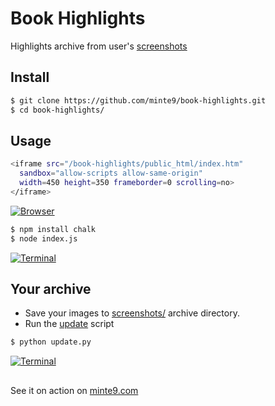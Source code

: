 # Book Highlights

Highlights archive from user's [screenshots](https://github.com/minte9/book-highlights/tree/main/files_archive/)

## Install

~~~sh
$ git clone https://github.com/minte9/book-highlights.git
$ cd book-highlights/
~~~

## Usage

~~~sh
<iframe src="/book-highlights/public_html/index.htm" 
  sandbox="allow-scripts allow-same-origin" 
  width=450 height=350 frameborder=0 scrolling=no>
</iframe>
~~~

[![Browser](https://www.minte9.com/lib/images/github/book-highlights/m9_06.png)](https://www.minte9.com)

~~~sh
$ npm install chalk
$ node index.js
~~~

[![Terminal](https://www.minte9.com/lib/images/github/book-highlights/highlight_02.png)](https://www.minte9.com)

## Your archive

- Save your images to [screenshots/](https://github.com/minte9/book-highlights/tree/main/files_archive/screenshots) archive directory.
- Run the [update](https://github.com/minte9/book-highlights/blob/main/update.py) script

~~~sh
$ python update.py
~~~

[![Terminal](https://www.minte9.com/lib/images/github/book-highlights/screenshots_sample.png)](https://www.minte9.com)

##

See it on action on [minte9.com](https://www.minte9.com)
